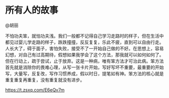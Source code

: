 # 所有人的故事


@胡丽 

不怕功夫笨，就怕功夫浅。我们一般都不记得自己学习走路时的样子，但在生活中都见过婴儿学走路的样子，跌跌撞撞，反反复复，乐此不疲，直到可以自由行走。人长大了，碍于面子，害怕失败，接受不了一开始自己做的不好。在思想上，容易幻想，对自己有过高期待，假想如果我学会了这个方法，那我就可以如何如何了。但在行动上，疏于尝试，止于放弃。这是一种病，唯有笨方法才可治此病。笨方法首先就是消除你的畏难心理，从写一张卡片开始，写好写坏不重要，最重要的开始写，大量写，反复改，写作习惯养成，假以时日，提笔如有神。笨方法的核心就是重复重复再重复，没有重复就没有进步。

https://t.zsxq.com/E6eQv7m




